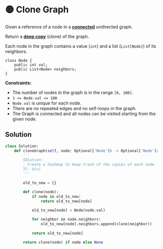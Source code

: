 # 🟡 Clone Graph

Given a reference of a node in a [**connected**](https://en.wikipedia.org/wiki/Connectivity\_\(graph\_theory\)#Connected\_graph) undirected graph.

Return a [**deep copy**](https://en.wikipedia.org/wiki/Object\_copying#Deep\_copy) (clone) of the graph.

Each node in the graph contains a value (`int`) and a list (`List[Node]`) of its neighbors.

```
class Node {
    public int val;
    public List<Node> neighbors;
}
```

**Constraints:**

* The number of nodes in the graph is in the range `[0, 100]`.
* `1 <= Node.val <= 100`
* `Node.val` is unique for each node.
* There are no repeated edges and no self-loops in the graph.
* The Graph is connected and all nodes can be visited starting from the given node.

## Solution

```python
class Solution:
    def cloneGraph(self, node: Optional['Node']) -> Optional['Node']:
        '''
        SOlution: 
        - Create a hashmap to keep track of the copies of each node 
        TC: O(n)
        '''

        old_to_new = {}

        def clone(node):
            if node in old_to_new:
                return old_to_new[node]
            
            old_to_new[node] = Node(node.val)

            for neighbor in node.neighbors:
                old_to_new[node].neighbors.append(clone(neighbor))
            
            return old_to_new[node]

        return clone(node) if node else None
```

